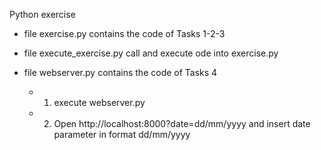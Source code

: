 
Python exercise

- file exercise.py contains the code of Tasks 1-2-3

- file execute_exercise.py call and execute ode into exercise.py

- file webserver.py contains the code of Tasks 4 
    - 1) execute webserver.py
    - 2) Open http://localhost:8000?date=dd/mm/yyyy and insert date parameter in format dd/mm/yyyy
